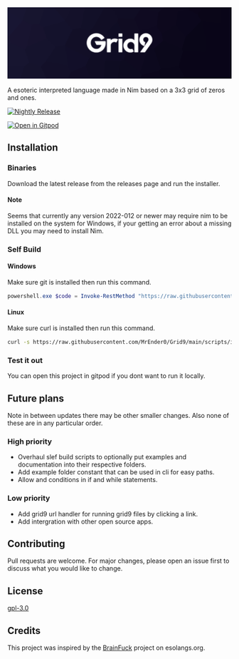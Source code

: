 <img src=".github/assets/banner.png">

A esoteric interpreted language made in Nim based on a 3x3 grid of zeros and ones.

[![Nightly Release](https://github.com/MrEnder0/Grid9/actions/workflows/nightly.yml/badge.svg)](https://github.com/MrEnder0/Grid9/actions/workflows/nightly.yml)

[![Open in Gitpod](https://gitpod.io/button/open-in-gitpod.svg)](https://gitpod.io/#https://github.com/MrEnder0/Grid9)

## Installation

### Binaries

Download the latest release from the releases page and run the installer.

#### Note

Seems that currently any version 2022-012 or newer may require nim to be installed on the system for Windows, if your getting an error about a missing DLL you may need to install Nim.

### Self Build

#### Windows

Make sure git is installed then run this command.

```powershell
powershell.exe $code = Invoke-RestMethod "https://raw.githubusercontent.com/MrEnder0/Grid9/main/scripts/install_windows.ps1"; foreach($a in $code) {iex $a;}
```

#### Linux

Make sure curl is installed then run this command.

```bash
curl -s https://raw.githubusercontent.com/MrEnder0/Grid9/main/scripts/install_linux.sh | bash
```

### Test it out

You can open this project in gitpod if you dont want to run it locally.

## Future plans

Note in between updates there may be other smaller changes. Also none of these are in any particular order.

### High priority

- Overhaul slef build scripts to optionally put examples and documentation into their respective folders.
- Add example folder constant that can be used in cli for easy paths.
- Allow and conditions in if and while statements.

### Low priority

- Add grid9 url handler for running grid9 files by clicking a link.
- Add intergration with other open source apps.

## Contributing

Pull requests are welcome. For major changes, please open an issue first to discuss what you would like to change.

## License

[gpl-3.0](https://choosealicense.com/licenses/lgpl-3.0/)

## Credits

This project was inspired by the [BrainFuck](https://esolangs.org/wiki/Brainfuck) project on esolangs.org.
